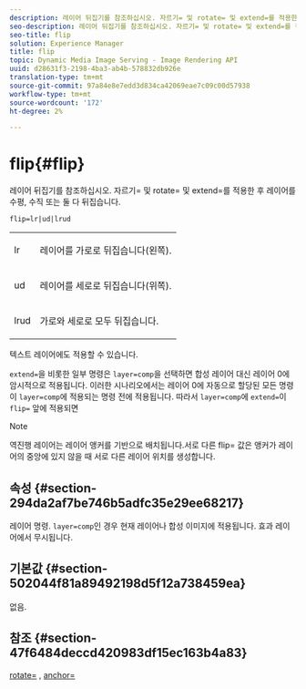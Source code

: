 ```yaml
---
description: 레이어 뒤집기를 참조하십시오. 자르기= 및 rotate= 및 extend=를 적용한 후 레이어를 수평, 수직 또는 둘 다 뒤집습니다.
seo-description: 레이어 뒤집기를 참조하십시오. 자르기= 및 rotate= 및 extend=를 적용한 후 레이어를 수평, 수직 또는 둘 다 뒤집습니다.
seo-title: flip
solution: Experience Manager
title: flip
topic: Dynamic Media Image Serving - Image Rendering API
uuid: d28631f3-2198-4ba3-ab4b-578832db926e
translation-type: tm+mt
source-git-commit: 97a84e8e7edd3d834ca42069eae7c09c00d57938
workflow-type: tm+mt
source-wordcount: '172'
ht-degree: 2%

---
```



# flip{#flip}

레이어 뒤집기를 참조하십시오. 자르기= 및 rotate= 및 extend=를 적용한 후 레이어를 수평, 수직 또는 둘 다 뒤집습니다.

`flip=lr|ud|lrud`

<table id="simpletable_072CA0E24B7146D48AEFD70E51E849C2"> 
 <tr class="strow"> 
  <td class="stentry"> <p> <span class="codeph"> lr  </span> </p> </td> 
  <td class="stentry"> <p>레이어를 가로로 뒤집습니다(왼쪽). </p> </td> 
 </tr> 
 <tr class="strow"> 
  <td class="stentry"> <p> <span class="codeph"> ud  </span> </p> </td> 
  <td class="stentry"> <p>레이어를 세로로 뒤집습니다(위쪽). </p> </td> 
 </tr> 
 <tr class="strow"> 
  <td class="stentry"> <p> <span class="codeph"> lrud  </span> </p> </td> 
  <td class="stentry"> <p>가로와 세로로 모두 뒤집습니다. </p> </td> 
 </tr> 
</table>

텍스트 레이어에도 적용할 수 있습니다.

`extend=`을 비롯한 일부 명령은 `layer=comp`을 선택하면 합성 레이어 대신 레이어 0에 암시적으로 적용됩니다. 이러한 시나리오에서는 레이어 0에 자동으로 할당된 모든 명령이 `layer=comp`에 적용되는 명령 전에 적용됩니다. 따라서 `layer=comp`에 `extend=`이 `flip=` 앞에 적용되면

>[!NOTE]
>
>역진행 레이어는 레이어 앵커를 기반으로 배치됩니다.서로 다른 flip= 값은 앵커가 레이어의 중앙에 있지 않을 때 서로 다른 레이어 위치를 생성합니다.

## 속성 {#section-294da2af7be746b5adfc35e29ee68217}

레이어 명령. `layer=comp`인 경우 현재 레이어나 합성 이미지에 적용됩니다. 효과 레이어에서 무시됩니다.

## 기본값 {#section-502044f81a89492198d5f12a738459ea}

없음.

## 참조 {#section-47f6484deccd420983df15ec163b4a83}

[rotate=](../../../../../is-api/http-ref/image-serving-api-ref/c-http-protocol-reference/c-command-reference/r-rotate.md#reference-12abb086635546ec9ec2e1a793dc1096) ,  [anchor=](../../../../../is-api/http-ref/image-serving-api-ref/c-http-protocol-reference/c-command-reference/r-anchor.md#reference-6661e548ab284b82828d8d94c8ddeb7c)
